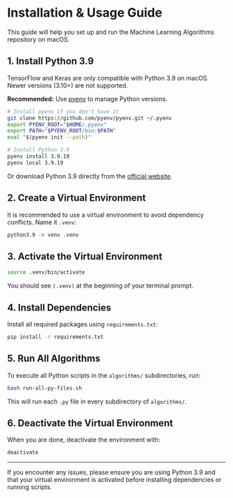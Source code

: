 # Installation & Usage Guide

This guide will help you set up and run the Machine Learning Algorithms repository on macOS.

## 1. Install Python 3.9

TensorFlow and Keras are only compatible with Python 3.9 on macOS. Newer versions (3.10+) are not supported.

**Recommended:** Use [pyenv](https://github.com/pyenv/pyenv) to manage Python versions.

```bash
# Install pyenv if you don't have it
git clone https://github.com/pyenv/pyenv.git ~/.pyenv
export PYENV_ROOT="$HOME/.pyenv"
export PATH="$PYENV_ROOT/bin:$PATH"
eval "$(pyenv init --path)"

# Install Python 3.9
pyenv install 3.9.19
pyenv local 3.9.19
```

Or download Python 3.9 directly from the [official website](https://www.python.org/downloads/release/python-3919/).

## 2. Create a Virtual Environment

It is recommended to use a virtual environment to avoid dependency conflicts. Name it `.venv`:

```bash
python3.9 -m venv .venv
```

## 3. Activate the Virtual Environment

```bash
source .venv/bin/activate
```

You should see `(.venv)` at the beginning of your terminal prompt.

## 4. Install Dependencies

Install all required packages using `requirements.txt`:

```bash
pip install -r requirements.txt
```

## 5. Run All Algorithms

To execute all Python scripts in the `algorithms/` subdirectories, run:

```bash
bash run-all-py-files.sh
```

This will run each `.py` file in every subdirectory of `algorithms/`.

## 6. Deactivate the Virtual Environment

When you are done, deactivate the environment with:

```bash
deactivate
```

---

If you encounter any issues, please ensure you are using Python 3.9 and that your virtual environment is activated before installing dependencies or running scripts. 